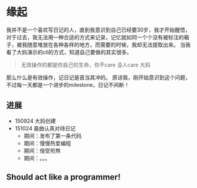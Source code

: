 # 缘起

我并不是一个喜欢写日记的人，直到我意识到自己已经要30岁，我才开始醒悟，对于过去，我无法用一种合适的方式来记录，记忆就如同一个个没有被标注的箱子，被我随意堆放在各种各样的地方，而需要的时候，我却无法提取出来。
当我看了大妈演示的cli的方式，知道自己要做的其实很多。

> 无效操作的都是你自己的生命，你不care 没人care  大妈

那么什么是有效操作，记日记是首当其冲的。
原谅我，刚开始意识到这个问题，不过每一天都是一个进步的milestone，日记不间断！

## 进展

- 150924 大妈创建
- 151024 晨曲认真对待日记
    - 期间：发布了第一条代码
    - 期间：慢慢热爱编程
    - 期间：倍受煎熬
    - 期间：。。。 

## Should act like a programmer!
